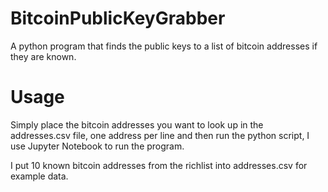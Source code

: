 # BitcoinPublicKeyGrabber
A python program that finds the public keys to a list of bitcoin addresses if they are known.


# Usage
Simply place the bitcoin addresses you want to look up in the addresses.csv file, one address per line and then run the python script, I use Jupyter Notebook to run the program.
 
 I put 10 known bitcoin addresses from the richlist into addresses.csv for example data.


